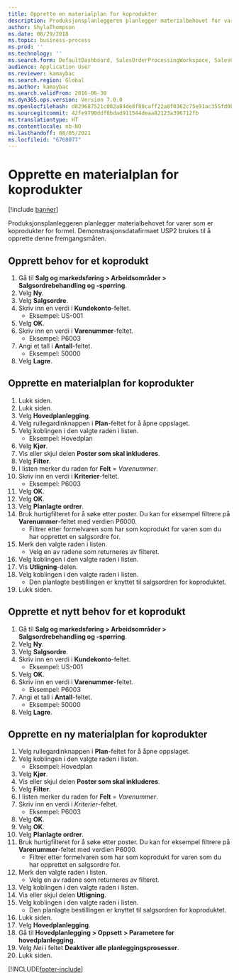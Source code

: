 ```yaml
---
title: Opprette en materialplan for koprodukter
description: Produksjonsplanleggeren planlegger materialbehovet for varer som er koprodukter for formel.
author: ShylaThompson
ms.date: 08/29/2018
ms.topic: business-process
ms.prod: ''
ms.technology: ''
ms.search.form: DefaultDashboard, SalesOrderProcessingWorkspace, SalesCreateOrder, SalesTable, ReqCreatePlanWorkspace, ReqTransPlanCard, SysQueryForm, ReqTransPo
audience: Application User
ms.reviewer: kamaybac
ms.search.region: Global
ms.author: kamaybac
ms.search.validFrom: 2016-06-30
ms.dyn365.ops.version: Version 7.0.0
ms.openlocfilehash: d829687521c002a84de8f88caff22a8f0362c75e91ac355fd0b5002d0bd981c2
ms.sourcegitcommit: 42fe9790ddf0bdad911544deaa82123a396712fb
ms.translationtype: HT
ms.contentlocale: nb-NO
ms.lasthandoff: 08/05/2021
ms.locfileid: "6768077"
---
```

# <a name="create-a-material-plan-for-co-products"></a>Opprette en materialplan for koprodukter

[!include [banner](../../includes/banner.md)]

Produksjonsplanleggeren planlegger materialbehovet for varer som er koprodukter for formel. Demonstrasjonsdatafirmaet USP2 brukes til å opprette denne fremgangsmåten.

## <a name="create-requirement-for-a-co-product"></a>Opprett behov for et koprodukt

1. Gå til **Salg og markedsføring \> Arbeidsområder \> Salgsordrebehandling og -spørring**.
1. Velg **Ny**.
1. Velg **Salgsordre**.
1. Skriv inn en verdi i **Kundekonto**-feltet.
    * Eksempel: US-001  
1. Velg **OK**.
1. Skriv inn en verdi i **Varenummer**-feltet.
    * Eksempel: P6003  
1. Angi et tall i **Antall**-feltet.
    * Eksempel: 50000  
1. Velg **Lagre**.

## <a name="create-a-material-plan-for-co-products"></a>Opprette en materialplan for koprodukter

1. Lukk siden.
1. Lukk siden.
1. Velg **Hovedplanlegging**.
1. Velg rullegardinknappen i **Plan**-feltet for å åpne oppslaget.
1. Velg koblingen i den valgte raden i listen.
    * Eksempel: Hovedplan  
1. Velg **Kjør**.
1. Vis eller skjul delen **Poster som skal inkluderes**.
1. Velg **Filter**.
1. I listen merker du raden for **Felt** = *Varenummer*.
1. Skriv inn en verdi i **Kriterier**-feltet.
    * Eksempel: P6003  
1. Velg **OK**.
1. Velg **OK**.
1. Velg **Planlagte ordrer**.
1. Bruk hurtigfilteret for å søke etter poster. Du kan for eksempel filtrere på **Varenummer**-feltet med verdien P6000.
    * Filtrer etter formelvaren som har som koprodukt for varen som du har opprettet en salgsordre for.  
1. Merk den valgte raden i listen.
    * Velg en av radene som returneres av filteret.  
1. Velg koblingen i den valgte raden i listen.
1. Vis **Utligning**-delen.
1. Velg koblingen i den valgte raden i listen.
    * Den planlagte bestillingen er knyttet til salgsordren for koproduktet.  
1. Lukk siden.

## <a name="create-a-second-requirement-for-a-co-product"></a>Opprette et nytt behov for et koprodukt

1. Gå til **Salg og markedsføring \> Arbeidsområder \> Salgsordrebehandling og -spørring**.
1. Velg **Ny**.
1. Velg **Salgsordre**.
1. Skriv inn en verdi i **Kundekonto**-feltet.
    * Eksempel: US-001  
1. Velg **OK**.
1. Skriv inn en verdi i **Varenummer**-feltet.
    * Eksempel: P6003  
1. Angi et tall i **Antall**-feltet.
    * Eksempel: 50000  
1. Velg **Lagre**.

## <a name="create-a-second-material-plan-for-co-products"></a>Opprette en ny materialplan for koprodukter

1. Velg rullegardinknappen i **Plan**-feltet for å åpne oppslaget.
2. Velg koblingen i den valgte raden i listen.
    * Eksempel: Hovedplan  
3. Velg **Kjør**.
4. Vis eller skjul delen **Poster som skal inkluderes**.
5. Velg **Filter**.
6. I listen merker du raden for **Felt** = *Varenummer*.
7. Skriv inn en verdi i *Kriterier*-feltet.
    * Eksempel: P6003  
8. Velg **OK**.
9. Velg **OK**.
10. Velg **Planlagte ordrer**.
11. Bruk hurtigfilteret for å søke etter poster. Du kan for eksempel filtrere på **Varenummer**-feltet med verdien P6000.
    * Filtrer etter formelvaren som har som koprodukt for varen som du har opprettet en salgsordre for.  
12. Merk den valgte raden i listen.
    * Velg en av radene som returneres av filteret.  
13. Velg koblingen i den valgte raden i listen.
14. Vis eller skjul delen **Utligning**.
15. Velg koblingen i den valgte raden i listen.
    * Den planlagte bestillingen er knyttet til salgsordren for koproduktet.  
16. Lukk siden.
17. Velg **Hovedplanlegging**.
18. Gå til **Hovedplanlegging \> Oppsett \> Parametere for hovedplanlegging**.
19. Velg *Nei* i feltet **Deaktiver alle planleggingsprosesser**.
20. Lukk siden.


[!INCLUDE[footer-include](../../../includes/footer-banner.md)]